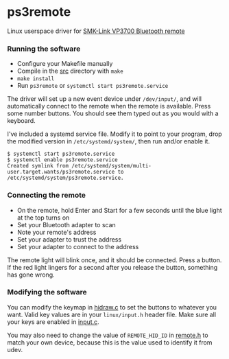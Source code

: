 ps3remote
=========

Linux userspace driver for [SMK-Link VP3700 Bluetooth remote](http://www.smklink.com/products/blu-link-universal-remote-control-for-playstation-3)

### Running the software
- Configure your Makefile manually
- Compile in the [src](../master/src/) directory with `make`
- `make install`
- Run `ps3remote` or `systemctl start ps3remote.service`

The driver will set up a new event device under `/dev/input/`, and will automatically connect to the remote when the remote is available. Press some number buttons. You should see them typed out as you would with a keyboard.

I've included a systemd service file. Modify it to point to your program, drop the modified version in `/etc/systemd/system/`, then run and/or enable it.
```shell
$ systemctl start ps3remote.service
$ systemctl enable ps3remote.service
Created symlink from /etc/systemd/system/multi-user.target.wants/ps3remote.service to /etc/systemd/system/ps3remote.service.
```

### Connecting the remote
- On the remote, hold Enter and Start for a few seconds until the blue light at the top turns on
- Set your Bluetooth adapter to scan
- Note your remote's address
- Set your adapter to trust the address
- Set your adapter to connect to the address

The remote light will blink once, and it should be connected. Press a button. If the red light lingers for a second after you release the button, something has gone wrong.

### Modifying the software
You can modify the keymap in [hidraw.c](../master/src/hidraw.c) to set the buttons to whatever you want. Valid key values are in your `linux/input.h` header file. Make sure all your keys are enabled in [input.c](../master/src/uinput.c).

You may also need to change the value of `REMOTE_HID_ID` in [remote.h](../master/src/remote.h) to match your own device, because this is the value used to identify it from udev.

